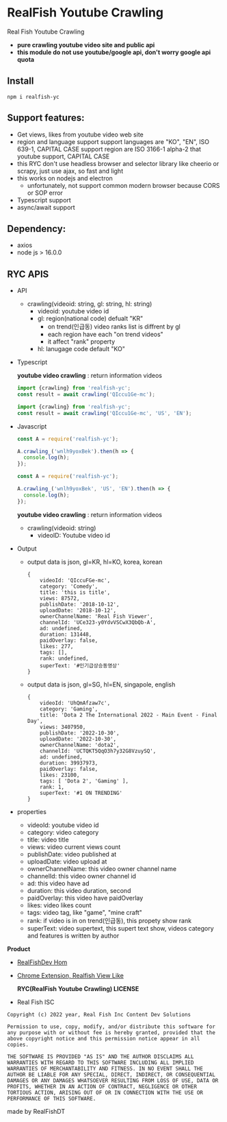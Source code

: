 # RealFish Youtube Crawling

Real Fish Youtube Crawling

- **pure crawling youtube video site and public api**
- **this module do not use youtube/google api, don't worry google api quota**

## **Install**

```
npm i realfish-yc
```

## **Support features:**

- Get views, likes from youtube video web site
- region and language support
  support languages are "KO", "EN", ISO 639-1, CAPITAL CASE
  support region are ISO 3166-1 alpha-2 that youtube support, CAPITAL CASE
- this RYC don't use headless browser and selector library like cheerio or scrapy, just use ajax, so fast and light
- this works on nodejs and electron
  - unfortunately, not support common modern browser because CORS or SOP error
- Typescript support
- async/await support

## **Dependency:**

- axios
- node js > 16.0.0

## **RYC APIS**

- API
  - crawling(videoid: string, gl: string, hl: string)
    - videoid: youtube video id
    - gl: region(national code) defualt "KR"
      - on trend(인급동) video ranks list is diffrent by gl
      - each region have each "on trend videos"
      - it affect "rank" property
    - hl: lanugage code default "KO"
- Typescript

  **youtube video crawling** : return information videos

  ```ts
  import {crawling} from 'realfish-yc';
  const result = await crawling('QIccu1Ge-mc');
  ```

  ```ts
  import {crawling} from 'realfish-yc';
  const result = await crawling('QIccu1Ge-mc', 'US', 'EN');
  ```

- Javascript

  ```js
  const A = require('realfish-yc');

  A.crawling_('wnlh9yoxBek').then(h => {
    console.log(h);
  });
  ```

  ```js
  const A = require('realfish-yc');

  A.crawling_('wnlh9yoxBek', 'US', 'EN').then(h => {
    console.log(h);
  });
  ```

  **youtube video crawling** : return information videos

  - crawling(videoid: string)
    - videoID: Youtube video id

- Output

  - output data is json, gl=KR, hl=KO, korea, korean

    ```
    {
        videoId: 'QIccuFGe-mc',
        category: 'Comedy',
        title: 'this is title',
        views: 87572,
        publishDate: '2018-10-12',
        uploadDate: '2018-10-12',
        ownerChannelName: 'Real Fish Viewer',
        channelId: 'UCe323-y0YdvVSCwX3QbQb-A',
        ad: undefined,
        duration: 131448,
        paidOverlay: false,
        likes: 277,
        tags: [],
        rank: undefined,
        superText: '#인기급상승동영상'
    }
    ```

  - output data is json, gl=SG, hl=EN, singapole, english
    ```
    {
        videoId: 'UhQmAfzaw7c',
        category: 'Gaming',
        title: 'Dota 2 The International 2022 - Main Event - Final Day',
        views: 3407950,
        publishDate: '2022-10-30',
        uploadDate: '2022-10-30',
        ownerChannelName: 'dota2',
        channelId: 'UCTQKT5QqO3h7y32G8VzuySQ',
        ad: undefined,
        duration: 39937973,
        paidOverlay: false,
        likes: 23100,
        tags: [ 'Dota 2', 'Gaming' ],
        rank: 1,
        superText: '#1 ON TRENDING'
    }
    ```

- properties
  - videoId: youtube video id
  - category: video category
  - title: video title
  - views: video current views count
  - publishDate: video published at
  - uploadDate: video upload at
  - ownerChannelName: this video owner channel name
  - channelId: this video owner channel id
  - ad: this video have ad
  - duration: this video duration, second
  - paidOverlay: this video have paidOverlay
  - likes: video likes count
  - tags: video tag, like "game", "mine craft"
  - rank: if video is in on trend(인급동), this propety show rank
  - superText: video supertext, this supert text show, videos category and features is written by author

**Product**

- [RealFishDev Hom](https://realfish-likeview.web.app)

- [Chrome Extension, Realfish View Like](https://chrome.google.com/webstore/detail/youtube-real-fish-view-li/eeeailknbdnnjbceiioeimophdjcjkaf/related?authuser=1?authuser=1&gclid=CjwKCAjwh4ObBhAzEiwAHzZYU3W9Hy0HySCDOg_lae3yCiLU-bBSl6a5Vz_YTloxBYbqY67srZ4jBhoCOEwQAvD_BwE)

  **RYC(RealFish Youtube Crawling) LICENSE**

- Real Fish ISC

```
Copyright (c) 2022 year, Real Fish Inc Content Dev Solutions

Permission to use, copy, modify, and/or distribute this software for any purpose with or without fee is hereby granted, provided that the above copyright notice and this permission notice appear in all copies.

THE SOFTWARE IS PROVIDED "AS IS" AND THE AUTHOR DISCLAIMS ALL WARRANTIES WITH REGARD TO THIS SOFTWARE INCLUDING ALL IMPLIED WARRANTIES OF MERCHANTABILITY AND FITNESS. IN NO EVENT SHALL THE AUTHOR BE LIABLE FOR ANY SPECIAL, DIRECT, INDIRECT, OR CONSEQUENTIAL DAMAGES OR ANY DAMAGES WHATSOEVER RESULTING FROM LOSS OF USE, DATA OR PROFITS, WHETHER IN AN ACTION OF CONTRACT, NEGLIGENCE OR OTHER TORTIOUS ACTION, ARISING OUT OF OR IN CONNECTION WITH THE USE OR PERFORMANCE OF THIS SOFTWARE.
```

made by RealFishDT
